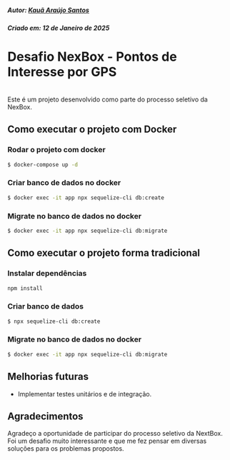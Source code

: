 ##### Autor: [Kauã Araújo Santos](https://www.linkedin.com/in/kau%C3%A3-ara%C3%BAjo-79b185233/)
##### Criado em: 12 de Janeiro de 2025


# Desafio NexBox - Pontos de Interesse por GPS
</br>
Este é um projeto desenvolvido como parte do processo seletivo da NexBox.

</br>

## Como executar o projeto com Docker

### Rodar o projeto com docker
```bash
$ docker-compose up -d
```

### Criar banco de dados no docker
```bash
$ docker exec -it app npx sequelize-cli db:create
```

### Migrate no banco de dados no docker
```bash
$ docker exec -it app npx sequelize-cli db:migrate
```
## Como executar o projeto forma tradicional

### Instalar dependências
```bash
npm install
```
### Criar banco de dados
```bash
$ npx sequelize-cli db:create
```
### Migrate no banco de dados no docker
```bash
$ docker exec -it app npx sequelize-cli db:migrate
```

## Melhorias futuras

- Implementar testes unitários e de integração.

## Agradecimentos

Agradeço a oportunidade de participar do processo seletivo da NextBox. Foi um desafio muito interessante e que me fez pensar em diversas soluções para os problemas propostos.
